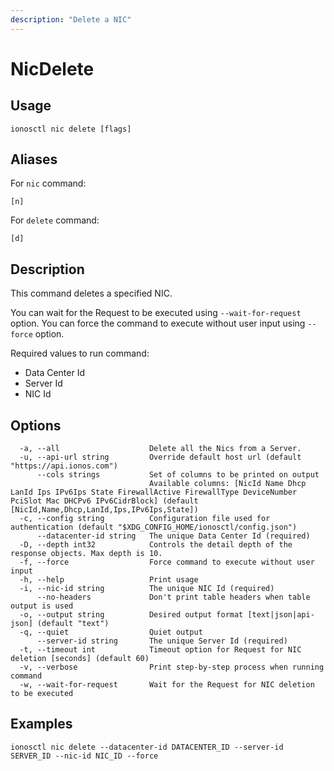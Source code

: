 ```yaml
---
description: "Delete a NIC"
---
```


# NicDelete

## Usage

```text
ionosctl nic delete [flags]
```

## Aliases

For `nic` command:

```text
[n]
```

For `delete` command:

```text
[d]
```

## Description

This command deletes a specified NIC.

You can wait for the Request to be executed using `--wait-for-request` option. You can force the command to execute without user input using `--force` option.

Required values to run command:

* Data Center Id
* Server Id
* NIC Id

## Options

```text
  -a, --all                    Delete all the Nics from a Server.
  -u, --api-url string         Override default host url (default "https://api.ionos.com")
      --cols strings           Set of columns to be printed on output 
                               Available columns: [NicId Name Dhcp LanId Ips IPv6Ips State FirewallActive FirewallType DeviceNumber PciSlot Mac DHCPv6 IPv6CidrBlock] (default [NicId,Name,Dhcp,LanId,Ips,IPv6Ips,State])
  -c, --config string          Configuration file used for authentication (default "$XDG_CONFIG_HOME/ionosctl/config.json")
      --datacenter-id string   The unique Data Center Id (required)
  -D, --depth int32            Controls the detail depth of the response objects. Max depth is 10.
  -f, --force                  Force command to execute without user input
  -h, --help                   Print usage
  -i, --nic-id string          The unique NIC Id (required)
      --no-headers             Don't print table headers when table output is used
  -o, --output string          Desired output format [text|json|api-json] (default "text")
  -q, --quiet                  Quiet output
      --server-id string       The unique Server Id (required)
  -t, --timeout int            Timeout option for Request for NIC deletion [seconds] (default 60)
  -v, --verbose                Print step-by-step process when running command
  -w, --wait-for-request       Wait for the Request for NIC deletion to be executed
```

## Examples

```text
ionosctl nic delete --datacenter-id DATACENTER_ID --server-id SERVER_ID --nic-id NIC_ID --force
```

